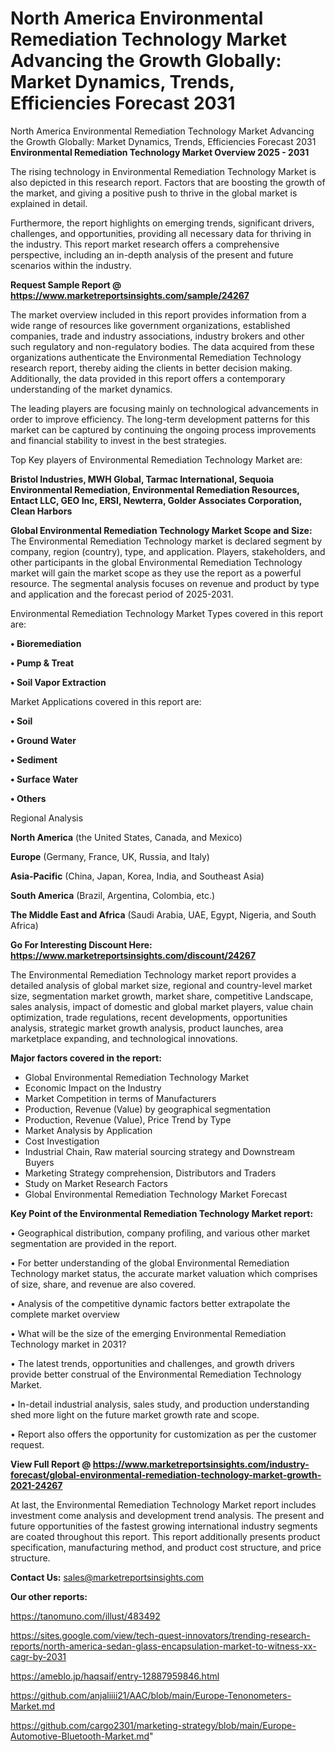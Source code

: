 # North America Environmental Remediation Technology Market Advancing the Growth Globally: Market Dynamics, Trends, Efficiencies Forecast 2031
North America Environmental Remediation Technology Market Advancing the Growth Globally: Market Dynamics, Trends, Efficiencies Forecast 2031
<Strong> Environmental Remediation Technology Market Overview 2025 - 2031</strong>

The rising technology in Environmental Remediation Technology Market is also depicted in this research report. Factors that are boosting the growth of the market, and giving a positive push to thrive in the global market is explained in detail.

Furthermore, the report highlights on emerging trends, significant drivers, challenges, and opportunities, providing all necessary data for thriving in the industry. This report market research offers a comprehensive perspective, including an in-depth analysis of the present and future scenarios within the industry.

<strong>Request Sample Report @ <a href=https://www.marketreportsinsights.com/sample/24267>https://www.marketreportsinsights.com/sample/24267</a></strong>

The market overview included in this report provides information from a wide range of resources like government organizations, established companies, trade and industry associations, industry brokers and other such regulatory and non-regulatory bodies. The data acquired from these organizations authenticate the Environmental Remediation Technology research report, thereby aiding the clients in better decision making. Additionally, the data provided in this report offers a contemporary understanding of the market dynamics.

The leading players are focusing mainly on technological advancements in order to improve efficiency. The long-term development patterns for this market can be captured by continuing the ongoing process improvements and financial stability to invest in the best strategies.

Top Key players of Environmental Remediation Technology Market are:

<strong>Bristol Industries, MWH Global, Tarmac International, Sequoia Environmental Remediation, Environmental Remediation Resources, Entact LLC, GEO Inc, ERSI, Newterra, Golder Associates Corporation, Clean Harbors</strong>

<strong><b>Global Environmental Remediation Technology Market Scope and Size:</b></strong>
The Environmental Remediation Technology market is declared segment by company, region (country), type, and application. Players, stakeholders, and other participants in the global Environmental Remediation Technology market will gain the market scope as they use the report as a powerful resource. The segmental analysis focuses on revenue and product by type and application and the forecast period of 2025-2031.

Environmental Remediation Technology Market Types covered in this report are:

<strong>• Bioremediation

• Pump & Treat

• Soil Vapor Extraction</strong>

Market Applications covered in this report are:

<strong>• Soil

• Ground Water

• Sediment

• Surface Water

• Others</strong> 

Regional Analysis

<strong>North America</strong> (the United States, Canada, and Mexico)

<strong>Europe</strong> (Germany, France, UK, Russia, and Italy)

<strong>Asia-Pacific</strong> (China, Japan, Korea, India, and Southeast Asia)

<strong>South America</strong> (Brazil, Argentina, Colombia, etc.)

<strong>The Middle East and Africa</strong> (Saudi Arabia, UAE, Egypt, Nigeria, and South Africa)

<strong>Go For Interesting Discount Here: <a href=https://www.marketreportsinsights.com/discount/24267>https://www.marketreportsinsights.com/discount/24267</a></strong>

The Environmental Remediation Technology market report provides a detailed analysis of global market size, regional and country-level market size, segmentation market growth, market share, competitive Landscape, sales analysis, impact of domestic and global market players, value chain optimization, trade regulations, recent developments, opportunities analysis, strategic market growth analysis, product launches, area marketplace expanding, and technological innovations.

<strong><b>Major factors covered in the report:</b></strong>
<ul>
  <li>Global Environmental Remediation Technology Market </li>
  <li>Economic Impact on the Industry</li>
  <li>Market Competition in terms of Manufacturers</li>
  <li>Production, Revenue (Value) by geographical segmentation</li>
  <li>Production, Revenue (Value), Price Trend by Type</li>
  <li>Market Analysis by Application</li>
  <li>Cost Investigation</li>
  <li>Industrial Chain, Raw material sourcing strategy and Downstream Buyers</li>
  <li>Marketing Strategy comprehension, Distributors and Traders</li>
  <li>Study on Market Research Factors</li>
  <li>Global Environmental Remediation Technology Market Forecast</li>
</ul>

<strong><b>Key Point of the Environmental Remediation Technology Market report:</b></strong>

• Geographical distribution, company profiling, and various other market segmentation are provided in the report.

• For better understanding of the global Environmental Remediation Technology market status, the accurate market valuation which comprises of size, share, and revenue are also covered.

• Analysis of the competitive dynamic factors better extrapolate the complete market overview

• What will be the size of the emerging Environmental Remediation Technology market in 2031?

• The latest trends, opportunities and challenges, and growth drivers provide better construal of the Environmental Remediation Technology Market.

• In-detail industrial analysis, sales study, and production understanding shed more light on the future market growth rate and scope.

• Report also offers the opportunity for customization as per the customer request.

<strong><b>View Full Report @ <a href=https://www.marketreportsinsights.com/industry-forecast/global-environmental-remediation-technology-market-growth-2021-24267>https://www.marketreportsinsights.com/industry-forecast/global-environmental-remediation-technology-market-growth-2021-24267</a></b></strong>


At last, the Environmental Remediation Technology Market report includes investment come analysis and development trend analysis. The present and future opportunities of the fastest growing international industry segments are coated throughout this report. This report additionally presents product specification, manufacturing method, and product cost structure, and price structure.

<strong>Contact Us:</strong>
sales@marketreportsinsights.com

<strong>Our other reports:</strong>

<a href=https://tanomuno.com/illust/483492>https://tanomuno.com/illust/483492</a>

<a href=https://sites.google.com/view/tech-quest-innovators/trending-research-reports/north-america-sedan-glass-encapsulation-market-to-witness-xx-cagr-by-2031>https://sites.google.com/view/tech-quest-innovators/trending-research-reports/north-america-sedan-glass-encapsulation-market-to-witness-xx-cagr-by-2031</a>

<a href=https://ameblo.jp/haqsaif/entry-12887959846.html>https://ameblo.jp/haqsaif/entry-12887959846.html</a>

<a href=https://github.com/anjaliiii21/AAC/blob/main/Europe-Tenonometers-Market.md>https://github.com/anjaliiii21/AAC/blob/main/Europe-Tenonometers-Market.md</a>

<a href=https://github.com/cargo2301/marketing-strategy/blob/main/Europe-Automotive-Bluetooth-Market.md>https://github.com/cargo2301/marketing-strategy/blob/main/Europe-Automotive-Bluetooth-Market.md</a>"
